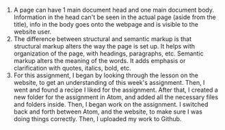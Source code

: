 1. A page can have 1 main document head and one main document body. Information in the head can't be seen in the actual page (aside from the title), info in the body goes onto the webpage and is visible to the website user.
2. The difference between structural and semantic markup is that structural markup alters the way the page is set up. It helps with organization of the page, with headings, paragraphs, etc. Semantic markup alters the meaning of the words. It adds emphasis or clarification with quotes, italics, bold, etc.
3. For this assignment, I began by looking through the lesson on the website, to get an understanding of this week's assignment. Then, I went and found a recipe I liked for the assignment. After that, I created a new folder for the assignment in Atom, and added all the necessary files and folders inside. Then, I began work on the assignment. I switched back and forth between Atom, and the website, to make sure I was doing things correctly. Then, I uploaded my work to Github.
